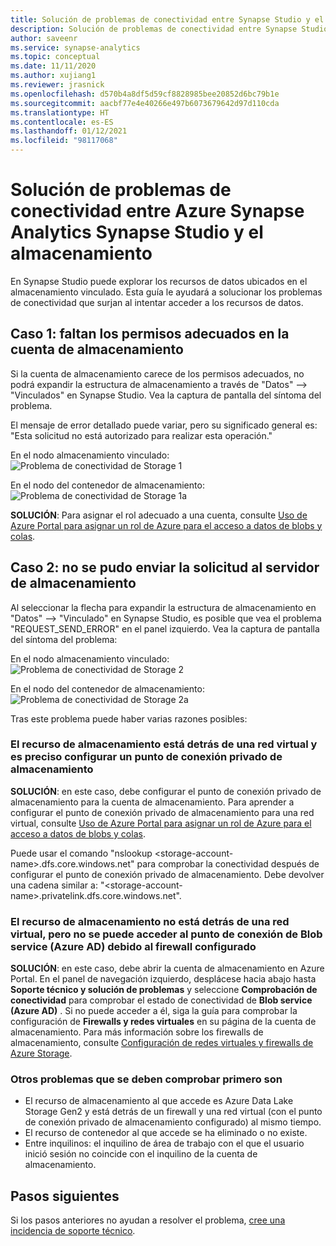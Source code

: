 ```yaml
---
title: Solución de problemas de conectividad entre Synapse Studio y el almacenamiento
description: Solución de problemas de conectividad entre Synapse Studio y el almacenamiento
author: saveenr
ms.service: synapse-analytics
ms.topic: conceptual
ms.date: 11/11/2020
ms.author: xujiang1
ms.reviewer: jrasnick
ms.openlocfilehash: d570b4a8df5d59cf8828985bee20852d6bc79b1e
ms.sourcegitcommit: aacbf77e4e40266e497b6073679642d97d110cda
ms.translationtype: HT
ms.contentlocale: es-ES
ms.lasthandoff: 01/12/2021
ms.locfileid: "98117068"
---
```

# <a name="troubleshoot-connectivity-between-azure-synapse-analytics-synapse-studio-and-storage"></a>Solución de problemas de conectividad entre Azure Synapse Analytics Synapse Studio y el almacenamiento

En Synapse Studio puede explorar los recursos de datos ubicados en el almacenamiento vinculado. Esta guía le ayudará a solucionar los problemas de conectividad que surjan al intentar acceder a los recursos de datos. 

## <a name="case-1-storage-account-lacks-proper-permissions"></a>Caso 1: faltan los permisos adecuados en la cuenta de almacenamiento

Si la cuenta de almacenamiento carece de los permisos adecuados, no podrá expandir la estructura de almacenamiento a través de "Datos" --> "Vinculados" en Synapse Studio. Vea la captura de pantalla del síntoma del problema. 

El mensaje de error detallado puede variar, pero su significado general es: "Esta solicitud no está autorizado para realizar esta operación."

En el nodo almacenamiento vinculado:  
![Problema de conectividad de Storage 1](media/troubleshoot-synapse-studio-and-storage-connectivity/storage-connectivity-issue-1.png)

En el nodo del contenedor de almacenamiento:  
![Problema de conectividad de Storage 1a](media/troubleshoot-synapse-studio-and-storage-connectivity/storage-connectivity-issue-1a.png)

**SOLUCIÓN**: Para asignar el rol adecuado a una cuenta, consulte [Uso de Azure Portal para asignar un rol de Azure para el acceso a datos de blobs y colas](../../storage/common/storage-auth-aad-rbac-portal.md).


## <a name="case-2-failed-to-send-the-request-to-storage-server"></a>Caso 2: no se pudo enviar la solicitud al servidor de almacenamiento

Al seleccionar la flecha para expandir la estructura de almacenamiento en "Datos" --> "Vinculado" en Synapse Studio, es posible que vea el problema "REQUEST_SEND_ERROR" en el panel izquierdo. Vea la captura de pantalla del síntoma del problema:

En el nodo almacenamiento vinculado:  
![Problema de conectividad de Storage 2](media/troubleshoot-synapse-studio-and-storage-connectivity/storage-connectivity-issue-2.png)

En el nodo del contenedor de almacenamiento:  
![Problema de conectividad de Storage 2a](media/troubleshoot-synapse-studio-and-storage-connectivity/storage-connectivity-issue-2a.png)

Tras este problema puede haber varias razones posibles:

### <a name="the-storage-resource-is-behind-a-vnet-and-a-storage-private-endpoint-needs-to-configure"></a>El recurso de almacenamiento está detrás de una red virtual y es preciso configurar un punto de conexión privado de almacenamiento

**SOLUCIÓN**: en este caso, debe configurar el punto de conexión privado de almacenamiento para la cuenta de almacenamiento. Para aprender a configurar el punto de conexión privado de almacenamiento para una red virtual, consulte [Uso de Azure Portal para asignar un rol de Azure para el acceso a datos de blobs y colas](../security/how-to-connect-to-workspace-from-restricted-network.md).

Puede usar el comando "nslookup \<storage-account-name\>.dfs.core.windows.net" para comprobar la conectividad después de configurar el punto de conexión privado de almacenamiento. Debe devolver una cadena similar a: "\<storage-account-name\>.privatelink.dfs.core.windows.net".

### <a name="the-storage-resource-is-not-behind-a-vnet-but-the-blob-service-azure-ad-endpoint-is-not-accessible-due-to-firewall-configured"></a>El recurso de almacenamiento no está detrás de una red virtual, pero no se puede acceder al punto de conexión de Blob service (Azure AD) debido al firewall configurado

**SOLUCIÓN**: en este caso, debe abrir la cuenta de almacenamiento en Azure Portal. En el panel de navegación izquierdo, desplácese hacia abajo hasta **Soporte técnico y solución de problemas** y seleccione **Comprobación de conectividad** para comprobar el estado de conectividad de **Blob service (Azure AD)** . Si no puede acceder a él, siga la guía para comprobar la configuración de **Firewalls y redes virtuales** en su página de la cuenta de almacenamiento. Para más información sobre los firewalls de almacenamiento, consulte [Configuración de redes virtuales y firewalls de Azure Storage](../../storage/common/storage-network-security.md).

### <a name="other-issues-to-check"></a>Otros problemas que se deben comprobar primero son 

* El recurso de almacenamiento al que accede es Azure Data Lake Storage Gen2 y está detrás de un firewall y una red virtual (con el punto de conexión privado de almacenamiento configurado) al mismo tiempo.
* El recurso de contenedor al que accede se ha eliminado o no existe.
* Entre inquilinos: el inquilino de área de trabajo con el que el usuario inició sesión no coincide con el inquilino de la cuenta de almacenamiento. 


## <a name="next-steps"></a>Pasos siguientes
Si los pasos anteriores no ayudan a resolver el problema, [cree una incidencia de soporte técnico](../sql-data-warehouse/sql-data-warehouse-get-started-create-support-ticket.md).